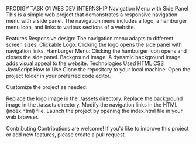 PRODIGY TASK O1 WEB DEV INTERNSHIP
Navigation Menu with Side Panel
This is a simple web project that demonstrates a responsive navigation menu with a side panel. The navigation menu includes a logo, a hamburger menu icon, and links to various sections of a website.

Features
Responsive design: The navigation menu adapts to different screen sizes.
Clickable Logo: Clicking the logo opens the side panel with navigation links.
Hamburger Menu: Clicking the hamburger icon opens and closes the side panel.
Background Image: A dynamic background image adds visual appeal to the website.
Technologies Used
HTML
CSS
JavaScript
How to Use
Clone the repository to your local machine:
Open the project folder in your preferred code editor.

Customize the project as needed:

Replace the logo image in the ./assets directory. Replace the background image in the ./assets directory. Modify the navigation links in the HTML (index.html) file. Launch the project by opening the index.html file in your web browser.

Contributing Contributions are welcome! If you'd like to improve this project or add new features, please create a pull request.
